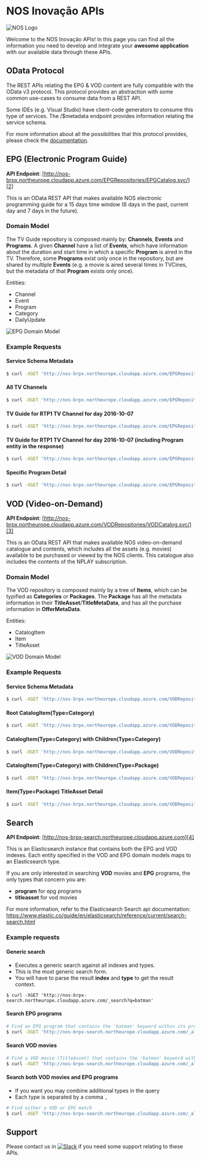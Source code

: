 # NOS Inovação APIs

![NOS Logo](https://github.com/nosinovacao/pixelscamp/blob/master/images/logo.png)

Welcome to the NOS Inovação APIs!
In this page you can find all the information you need to develop and integrate your __awesome application__ with our available data through these APIs.

## OData Protocol

The REST APIs relating the EPG & VOD content are fully compatible with the OData v3 protocol.
This protocol provides an abstraction with some common use-cases to consume data from a REST API.

Some IDEs (e.g. Visual Studio) have client-code generators to consume this type of services. The /$metadata endpoint provides information relating the service schema.

For more information about all the possibilities that this protocol provides, please check the [documentation][1].

## EPG (Electronic Program Guide)

__API Endpoint__: [http://nos-brpx.northeurope.cloudapp.azure.com/EPGRepositories/EPGCatalog.svc/][2]

This is an OData REST API that makes available NOS electronic programming guide for a 15 days time window (6 days in the past, current day and 7 days in the future).

### Domain Model

The TV Guide repository is composed mainly by: __Channels__, __Events__ and __Programs__. A given __Channel__ have a list of __Events__, which have information about the duration and start time in which a specific __Program__ is aired in the TV. Therefore, some __Programs__ exist only once in the repository, but are shared by multiple __Events__ (e.g. a movie is aired several times in TVCines, but the metadata of that __Program__ exists only once).

Entities:
* Channel
* Event
* Program
* Category
* DailyUpdate

![EPG Domain Model](https://github.com/ctorrao/pixelscamp/blob/master/images/EPG_DomainModel_v1_0.png)

### Example Requests

#### Service Schema Metadata

```bash
$ curl -XGET 'http://nos-brpx.northeurope.cloudapp.azure.com/EPGRepositories/EPGCatalog.svc/$metadata'
```

#### All TV Channels

```bash
$ curl -XGET 'http://nos-brpx.northeurope.cloudapp.azure.com/EPGRepositories/EPGCatalog.svc/Channel?$format=json'
```

#### TV Guide for RTP1 TV Channel for day 2016-10-07

```bash
$ curl -XGET 'http://nos-brpx.northeurope.cloudapp.azure.com/EPGRepositories/EPGCatalog.svc/Event?$format=json&$filter=ServiceId%20eq%20%275%27%20and%20UtcBeginDate%20ge%20datetime%272016-10-04T00:00:00Z%27%20and%20UtcEndDate%20lt%20datetime%272016-10-05T00:00:00Z%27'
```

#### TV Guide for RTP1 TV Channel for day 2016-10-07 (including Program entity in the response)

```bash
$ curl -XGET 'http://nos-brpx.northeurope.cloudapp.azure.com/EPGRepositories/EPGCatalog.svc/Event?$format=json&$filter=ServiceId%20eq%20%275%27%20and%20UtcBeginDate%20ge%20datetime%272016-10-04T00:00:00Z%27%20and%20UtcEndDate%20lt%20datetime%272016-10-05T00:00:00Z%27&$expand=Program'
```

#### Specific Program Detail

```bash
$ curl -XGET 'http://nos-brpx.northeurope.cloudapp.azure.com/EPGRepositories/EPGCatalog.svc/Program('1395116')?$format=json'
```

## VOD (Video-on-Demand)

__API Endpoint__: [http://nos-brpx.northeurope.cloudapp.azure.com/VODRepositories/VODCatalog.svc/][3]

This is an OData REST API that makes available NOS video-on-demand catalogue and contents, which includes all the assets (e.g. movies) available to be purchased or viewed by the NOS clients. This catalogue also includes the contents of the NPLAY subscription.

### Domain Model

The VOD repository is composed mainly by a tree of __Items__, which can be typified as __Categories__ or __Packages__. The __Package__ has all the metadata information in their __TitleAsset__/__TitleMetaData__, and has all the purchase information in __OfferMetaData__.

Entities:
* CatalogItem
* Item
* TitleAsset

![VOD Domain Model](https://github.com/ctorrao/pixelscamp/blob/master/images/VOD_DomainModel_v1_0.png)

### Example Requests

#### Service Schema Metadata

```bash
$ curl -XGET 'http://nos-brpx.northeurope.cloudapp.azure.com/VODRepositories/VODCatalog.svc/$metadata'
```

#### Root CatalogItem(Type=Category)

```bash
$ curl -XGET 'http://nos-brpx.northeurope.cloudapp.azure.com/VODRepositories/VODCatalog.svc/CatalogItem?$filter=IsRoot%20eq%20true&$format=json'
```

#### CatalogItem(Type=Category) with Children(Type=Category)

```bash
$ curl -XGET 'http://nos-brpx.northeurope.cloudapp.azure.com/VODRepositories/VODCatalog.svc/CatalogItem('ott.1092710789')/ChildCatalogItems?$format=json'
```

#### CatalogItem(Type=Category) with Children(Type=Package)

```bash
$ curl -XGET 'http://nos-brpx.northeurope.cloudapp.azure.com/VODRepositories/VODCatalog.svc/CatalogItem('ott.245048737')/ChildCatalogItems?$format=json'
```

#### Item(Type=Package) TitleAsset Detail

```bash
$ curl -XGET 'http://nos-brpx.northeurope.cloudapp.azure.com/VODRepositories/VODCatalog.svc/Item('TVOD_051518_LUS_XMENAPOC_1045332_CIPK08522BC27F0C4C67')/zon.vod.central.odata.api.model.Package/TitleAsset?$format=json'
```

## Search

__API Endpoint__: [http://nos-brpx-search.northeurope.cloudapp.azure.com][4]

This is an Elasticsearch instance that contains both the EPG and VOD indexes. Each entity specified in the VOD and EPG domain models maps to an Elasticsearch type.

If you are only interested in searching **VOD** movies and **EPG** programs, the only types that concern you are:
* **program** for epg programs
* **titleasset** for vod movies

For more information, refer to the Elasticsearch Search api documentation: https://www.elastic.co/guide/en/elasticsearch/reference/current/search-search.html

### Example requests

#### Generic search

* Executes a generic search against all indexes and types.
* This is the most generic search form. 
* You will have to parse the result **index** and **type** to get the result context.

`$ curl -XGET 'http://nos-brpx-search.northeurope.cloudapp.azure.com/_search?q=batman'`

#### Search EPG programs

```bash
# Find an EPG program that contains the 'batman' keyword within its properties
$ curl -XGET 'http://nos-brpx-search.northeurope.cloudapp.azure.com/_all/program/_search?q=batman'
```

#### Search VOD movies

```bash
# Find a VOD movie (TitleAsset) that contains the 'batman' keyword within its properties
$ curl -XGET 'http://nos-brpx-search.northeurope.cloudapp.azure.com/_all/titleasset/_search?q=batman'
```

#### Search both VOD movies and EPG programs

* If you want you may combine additional types in the query
* Each type is separated by a comma `,`

```bash
# Find either a VOD or EPG match
$ curl -XGET 'http://nos-brpx-search.northeurope.cloudapp.azure.com/_all/titleasset,program/_search?q=batman'
```

## Support

Please contact us in [![Slack](https://github.com/nosinovacao/pixelscamp/blob/master/images/slack.png)][5] if you need some support relating to these APIs.

[1]: http://www.odata.org/documentation/odata-version-3-0/
[2]: http://nos-brpx.northeurope.cloudapp.azure.com/EPGRepositories/EPGCatalog.svc/
[3]: http://nos-brpx.northeurope.cloudapp.azure.com/VODRepositories/VODCatalog.svc/
[4]: http://nos-brpx-search.northeurope.cloudapp.azure.com
[5]: https://pixelscamp.slack.com/messages/nos/